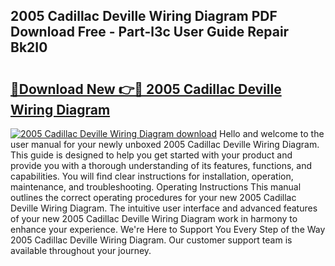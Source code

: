 ## 2005 Cadillac Deville Wiring Diagram PDF Download Free - Part-l3c User Guide Repair Bk2I0

# <h2><a href="http://dfic07.blite.top/?on=2005+Cadillac+Deville+Wiring+Diagram">🔗Download New 👉🔴 2005 Cadillac Deville Wiring Diagram</a></h2>

[![2005 Cadillac Deville Wiring Diagram download](https://i.imgur.com/lujVjoI.png)](http://dfic07.blite.top/?on=2005+Cadillac+Deville+Wiring+Diagram)
Hello and welcome to the user manual for your newly unboxed 2005 Cadillac Deville Wiring Diagram. This guide is designed to help you get started with your product and provide you with a thorough understanding of its features, functions, and capabilities. You will find clear instructions for installation, operation, maintenance, and troubleshooting. Operating Instructions This manual outlines the correct operating procedures for your new 2005 Cadillac Deville Wiring Diagram. The intuitive user interface and advanced features of your new 2005 Cadillac Deville Wiring Diagram work in harmony to enhance your experience. We're Here to Support You Every Step of the Way 2005 Cadillac Deville Wiring Diagram. Our customer support team is available throughout your journey.
